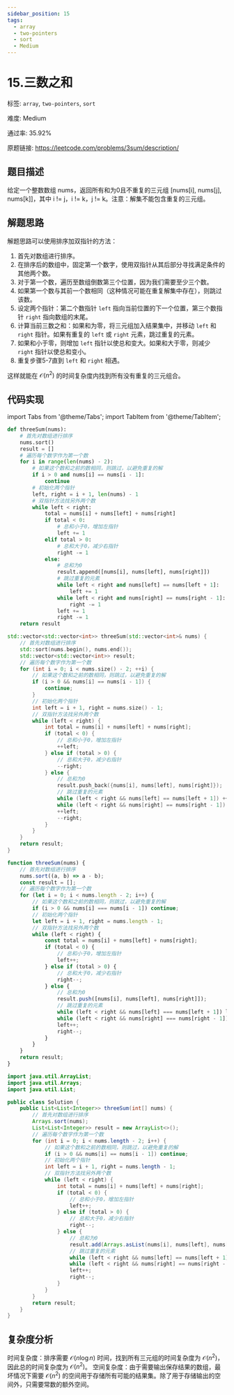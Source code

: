 ```yaml
---
sidebar_position: 15
tags:
  - array
  - two-pointers
  - sort
  - Medium
---
```


# 15.三数之和

标签: `array`, `two-pointers`, `sort`

难度: Medium

通过率: 35.92%

原题链接: https://leetcode.com/problems/3sum/description/

## 题目描述
给定一个整数数组 nums，返回所有和为0且不重复的三元组 [nums[i], nums[j], nums[k]]，其中 i != j，i != k，j != k。注意：解集不能包含重复的三元组。

## 解题思路
解题思路可以使用排序加双指针的方法：

1. 首先对数组进行排序。
2. 在排序后的数组中，固定第一个数字，使用双指针从其后部分寻找满足条件的其他两个数。
3. 对于第一个数，遍历至数组倒数第三个位置，因为我们需要至少三个数。
4. 如果第一个数与其前一个数相同（这种情况可能在重复解集中存在），则跳过该数。
5. 设定两个指针：第二个数指针 `left` 指向当前位置的下一个位置，第三个数指针 `right` 指向数组的末尾。
6. 计算当前三数之和：如果和为零，将三元组加入结果集中，并移动 `left` 和 `right` 指针。如果有重复的 `left` 或 `right` 元素，跳过重复的元素。
7. 如果和小于零，则增加 `left` 指针以使总和变大。如果和大于零，则减少 `right` 指针以使总和变小。
8. 重复步骤5-7直到 `left` 和 `right` 相遇。

这样就能在 $\mathcal{O}(n^2)$ 的时间复杂度内找到所有没有重复的三元组合。

## 代码实现
import Tabs from '@theme/Tabs';
import TabItem from '@theme/TabItem';

<Tabs>
<TabItem value="python" label="Python">

```python
def threeSum(nums):
    # 首先对数组进行排序
    nums.sort()
    result = []
    # 遍历每个数字作为第一个数
    for i in range(len(nums) - 2):
        # 如果这个数和之前的数相同，则跳过，以避免重复的解
        if i > 0 and nums[i] == nums[i - 1]:
            continue
        # 初始化两个指针
        left, right = i + 1, len(nums) - 1
        # 双指针方法找另外两个数
        while left < right:
            total = nums[i] + nums[left] + nums[right]
            if total < 0:
                # 总和小于0，增加左指针
                left += 1
            elif total > 0:
                # 总和大于0，减少右指针
                right -= 1
            else:
                # 总和为0
                result.append([nums[i], nums[left], nums[right]])
                # 跳过重复的元素
                while left < right and nums[left] == nums[left + 1]:
                    left += 1
                while left < right and nums[right] == nums[right - 1]:
                    right -= 1
                left += 1
                right -= 1
    return result
```

</TabItem>
<TabItem value="cpp" label="C++">

```cpp
std::vector<std::vector<int>> threeSum(std::vector<int>& nums) {
    // 首先对数组进行排序
    std::sort(nums.begin(), nums.end());
    std::vector<std::vector<int>> result;
    // 遍历每个数字作为第一个数
    for (int i = 0; i < nums.size() - 2; ++i) {
        // 如果这个数和之前的数相同，则跳过，以避免重复的解
        if (i > 0 && nums[i] == nums[i - 1]) {
            continue;
        }
        // 初始化两个指针
        int left = i + 1, right = nums.size() - 1;
        // 双指针方法找另外两个数
        while (left < right) {
            int total = nums[i] + nums[left] + nums[right];
            if (total < 0) {
                // 总和小于0，增加左指针
                ++left;
            } else if (total > 0) {
                // 总和大于0，减少右指针
                --right;
            } else {
                // 总和为0
                result.push_back({nums[i], nums[left], nums[right]});
                // 跳过重复的元素
                while (left < right && nums[left] == nums[left + 1]) ++left;
                while (left < right && nums[right] == nums[right - 1]) --right;
                ++left;
                --right;
            }
        }
    }
    return result;
}
```

</TabItem>
<TabItem value="javascript" label="JavaScript">

```javascript
function threeSum(nums) {
    // 首先对数组进行排序
    nums.sort((a, b) => a - b);
    const result = [];
    // 遍历每个数字作为第一个数
    for (let i = 0; i < nums.length - 2; i++) {
        // 如果这个数和之前的数相同，则跳过，以避免重复的解
        if (i > 0 && nums[i] === nums[i - 1]) continue;
        // 初始化两个指针
        let left = i + 1, right = nums.length - 1;
        // 双指针方法找另外两个数
        while (left < right) {
            const total = nums[i] + nums[left] + nums[right];
            if (total < 0) {
                // 总和小于0，增加左指针
                left++;
            } else if (total > 0) {
                // 总和大于0，减少右指针
                right--;
            } else {
                // 总和为0
                result.push([nums[i], nums[left], nums[right]]);
                // 跳过重复的元素
                while (left < right && nums[left] === nums[left + 1]) left++;
                while (left < right && nums[right] === nums[right - 1]) right--;
                left++;
                right--;
            }
        }
    }
    return result;
}
```

</TabItem>
<TabItem value="java" label="Java">

```java
import java.util.ArrayList;
import java.util.Arrays;
import java.util.List;

public class Solution {
    public List<List<Integer>> threeSum(int[] nums) {
        // 首先对数组进行排序
        Arrays.sort(nums);
        List<List<Integer>> result = new ArrayList<>();
        // 遍历每个数字作为第一个数
        for (int i = 0; i < nums.length - 2; i++) {
            // 如果这个数和之前的数相同，则跳过，以避免重复的解
            if (i > 0 && nums[i] == nums[i - 1]) continue;
            // 初始化两个指针
            int left = i + 1, right = nums.length - 1;
            // 双指针方法找另外两个数
            while (left < right) {
                int total = nums[i] + nums[left] + nums[right];
                if (total < 0) {
                    // 总和小于0，增加左指针
                    left++;
                } else if (total > 0) {
                    // 总和大于0，减少右指针
                    right--;
                } else {
                    // 总和为0
                    result.add(Arrays.asList(nums[i], nums[left], nums[right]));
                    // 跳过重复的元素
                    while (left < right && nums[left] == nums[left + 1]) left++;
                    while (left < right && nums[right] == nums[right - 1]) right--;
                    left++;
                    right--;
                }
            }
        }
        return result;
    }
}
```

</TabItem>
</Tabs>

## 复杂度分析
时间复杂度：排序需要 $\mathcal{O}(n \log n)$ 时间，找到所有三元组的时间复杂度为 $\mathcal{O}(n^2)$，因此总的时间复杂度为 $\mathcal{O}(n^2)$。
空间复杂度：由于需要输出保存结果的数组，最坏情况下需要 $\mathcal{O}(n^2)$ 的空间用于存储所有可能的结果集。除了用于存储输出的空间外，只需要常数的额外空间。
